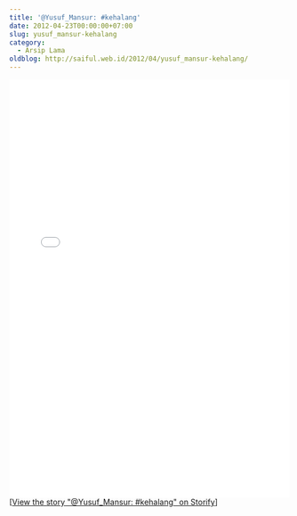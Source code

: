 ```yaml
---
title: '@Yusuf_Mansur: #kehalang'
date: 2012-04-23T00:00:00+07:00
slug: yusuf_mansur-kehalang
category:
  - Arsip Lama
oldblog: http://saiful.web.id/2012/04/yusuf_mansur-kehalang/
---
```


<!--more-->

<div class="storify"><iframe src="//storify.com/saifulwebid/yusuf-mansur-kehalang/embed" width="100%" height=750 frameborder=no allowtransparency=true></iframe><script src="//storify.com/saifulwebid/yusuf-mansur-kehalang.js"></script><noscript>[<a href="//storify.com/saifulwebid/yusuf-mansur-kehalang" target="_blank">View the story "@Yusuf_Mansur: #kehalang" on Storify</a>]</noscript></div>
